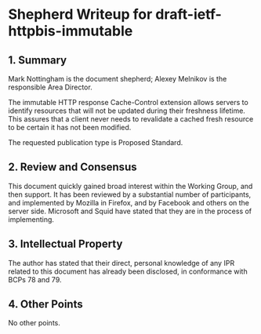 # Shepherd Writeup for draft-ietf-httpbis-immutable

## 1. Summary

Mark Nottingham is the document shepherd; Alexey Melnikov is the responsible Area Director.

The immutable HTTP response Cache-Control extension allows servers to identify resources that will
not be updated during their freshness lifetime. This assures that a client never needs to
revalidate a cached fresh resource to be certain it has not been modified.

The requested publication type is Proposed Standard.


## 2. Review and Consensus

This document quickly gained broad interest within the Working Group, and then support. It has been
reviewed by a substantial number of participants, and implemented by Mozilla in Firefox, and by
Facebook and others on the server side. Microsoft and Squid have stated that they are in the
process of implementing.


## 3. Intellectual Property

The author has stated that their direct, personal knowledge of any IPR related to this document
has already been disclosed, in conformance with BCPs 78 and 79.


## 4. Other Points

No other points.
